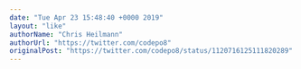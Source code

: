 ```yaml
---
date: "Tue Apr 23 15:48:40 +0000 2019"
layout: "like"
authorName: "Chris Heilmann"
authorUrl: "https://twitter.com/codepo8"
originalPost: "https://twitter.com/codepo8/status/1120716125111820289"
---
```

